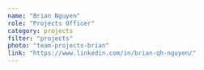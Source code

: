 ```yaml
---
name: "Brian Nguyen"
role: "Projects Officer"
category: projects
filter: "projects"
photo: "team-projects-brian"
link: "https://www.linkedin.com/in/brian-qh-nguyen/"
---
```

